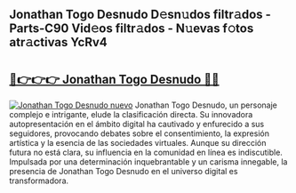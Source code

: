 ## Jonathan Togo Desnudo D𝚎sn𝚞dos filtr𝚊dos - Parts-C90 Vid𝚎os filtr𝚊dos - N𝚞evas f𝚘tos atr𝚊ctivas YcRv4

# <h2><a href="http://mbbs3r.tromn.icu/?c=Jonathan+Togo+Desnudo">🔗👉👉👉 Jonathan Togo Desnudo 🔗🔗</a></h2>

[![Jonathan Togo Desnudo nuevo](https://i.imgur.com/pEAQMta.gif)](http://mbbs3r.tromn.icu/?c=Jonathan+Togo+Desnudo)
Jonathan Togo Desnudo, un personaje complejo e intrigante, elude la clasificación directa. Su innovadora autopresentación en el ámbito digital ha cautivado y enfurecido a sus seguidores, provocando debates sobre el consentimiento, la expresión artística y la esencia de las sociedades virtuales. Aunque su dirección futura no está clara, su influencia en la comunidad en línea es indiscutible. Impulsada por una determinación inquebrantable y un carisma innegable, la presencia de Jonathan Togo Desnudo en el universo digital es transformadora.
